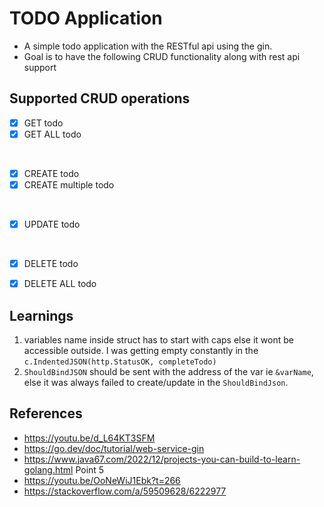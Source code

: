 # TODO Application

* A simple todo application with the RESTful api using the gin.
* Goal is to have the following CRUD functionality along with rest api support

## Supported CRUD operations

- [x] GET todo
- [x] GET ALL todo

<br>

- [x] CREATE todo
- [x] CREATE multiple todo

<br>

- [x] UPDATE todo

<br>

- [x] DELETE todo
- [x] DELETE ALL todo




## Learnings

1. variables name inside struct has to start with caps else it wont be accessible outside. I was getting empty constantly in the `c.IndentedJSON(http.StatusOK, completeTodo)`
2. `ShouldBindJSON` should be sent with the address of the var ie `&varName`, else it was always failed to create/update in the `ShouldBindJson`.


## References

* https://youtu.be/d_L64KT3SFM
* https://go.dev/doc/tutorial/web-service-gin
* https://www.java67.com/2022/12/projects-you-can-build-to-learn-golang.html Point 5
* https://youtu.be/OoNeWiJ1Ebk?t=266
* https://stackoverflow.com/a/59509628/6222977
